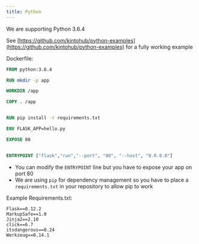```yaml
---
title: Python
---
```


We are supporting Python 3.6.4

See [https://github.com/kintohub/python-examples](https://github.com/kintohub/python-examples) for a fully working example

Dockerfile:
```dockerfile
FROM python:3.6.4

RUN mkdir -p app

WORKDIR /app

COPY . /app


RUN pip install -r requirements.txt

ENV FLASK_APP=hello.py

EXPOSE 80


ENTRYPOINT ["flask","run","--port", "80", "--host", "0.0.0.0"]
```

- You can modify the `ENTRYPOINT` line but you have to expose your app on port 80
- We are using `pip` for dependency management so you have to place a `requirements.txt` in your repository to allow pip to work

Example Requirements.txt:
```
Flask==0.12.2
MarkupSafe==1.0
Jinja2==2.10
click==6.7
itsdangerous==0.24
Werkzeug==0.14.1
```
